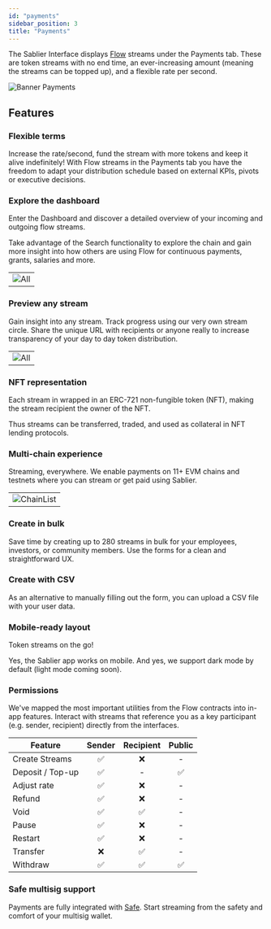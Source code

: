 ```yaml
---
id: "payments"
sidebar_position: 3
title: "Payments"
---
```


The Sablier Interface displays [Flow](/concepts/flow/overview) streams under the Payments tab. These are token streams
with no end time, an ever-increasing amount (meaning the streams can be topped up), and a flexible rate per second.

![Banner Payments](/banners/docs-payments.webp)

## Features

### Flexible terms

Increase the rate/second, fund the stream with more tokens and keep it alive indefinitely! With Flow streams in the
Payments tab you have the freedom to adapt your distribution schedule based on external KPIs, pivots or executive
decisions.

### Explore the dashboard

Enter the Dashboard and discover a detailed overview of your incoming and outgoing flow streams.

Take advantage of the Search functionality to explore the chain and gain more insight into how others are using Flow for
continuous payments, grants, salaries and more.

|                                                    |
| -------------------------------------------------- |
| ![All](/screenshots/payments-dashboard-split.webp) |

### Preview any stream

Gain insight into any stream. Track progress using our very own stream circle. Share the unique URL with recipients or
anyone really to increase transparency of your day to day token distribution.

|                                            |
| ------------------------------------------ |
| ![All](/screenshots/payments-profile.webp) |

### NFT representation

Each stream in wrapped in an ERC-721 non-fungible token (NFT), making the stream recipient the owner of the NFT.

Thus streams can be transferred, traded, and used as collateral in NFT lending protocols.

### Multi-chain experience

Streaming, everywhere. We enable payments on 11+ EVM chains and testnets where you can stream or get paid using Sablier.

|                                                |
| ---------------------------------------------- |
| ![ChainList](/screenshots/general-chains.webp) |

### Create in bulk

Save time by creating up to 280 streams in bulk for your employees, investors, or community members. Use the forms for a
clean and straightforward UX.

### Create with CSV

As an alternative to manually filling out the form, you can upload a CSV file with your user data.

### Mobile-ready layout

Token streams on the go!

Yes, the Sablier app works on mobile. And yes, we support dark mode by default (light mode coming soon).

### Permissions

We've mapped the most important utilities from the Flow contracts into in-app features. Interact with streams that
reference you as a key participant (e.g. sender, recipient) directly from the interfaces.

| Feature          | Sender | Recipient | Public |
| ---------------- | :----: | :-------: | :----: |
| Create Streams   |   ✅   |    ❌     |   -    |
| Deposit / Top-up |   ✅   |     -     |   ✅   |
| Adjust rate      |   ✅   |    ❌     |   -    |
| Refund           |   ✅   |    ❌     |   -    |
| Void             |   ✅   |    ✅     |   -    |
| Pause            |   ✅   |    ❌     |   -    |
| Restart          |   ✅   |    ❌     |   -    |
| Transfer         |   ❌   |    ✅     |   -    |
| Withdraw         |   ✅   |    ✅     |   ✅   |

### Safe multisig support

Payments are fully integrated with [Safe](https://safe.global). Start streaming from the safety and comfort of your
multisig wallet.
